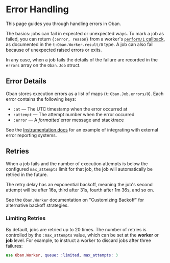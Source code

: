 # Error Handling

This page guides you through handling errors in Oban.

The basics: jobs can fail in expected or unexpected ways. To mark a job as failed, you can return `{:error, reason}` from a worker's [`perform/1` callback](`c:Oban.Worker.perform/1`), as documented in the `t:Oban.Worker.result/0` type. A job can also fail because of unexpected raised errors or exits.

In any case, when a job fails the details of the failure are recorded in the `errors` array on the `Oban.Job` struct.

## Error Details

Oban stores execution errors as a list of maps (`t:Oban.Job.errors/0`). Each error contains the following keys:

  * `:at` — The UTC timestamp when the error occurred at
  * `:attempt` — The attempt number when the error occurred
  * `:error` — A *formatted* error message and stacktrace

See the [Instrumentation docs](instrumentation.html) for an example of
integrating with external error reporting systems.

## Retries

When a job fails and the number of execution attempts is below the configured
`max_attempts` limit for that job, the job will automatically be retried in the future.

The retry delay has an exponential backoff, meaning the job's second attempt
will be after 16s, third after 31s, fourth after 1m 36s, and so on.

See the `Oban.Worker` documentation on "Customizing Backoff" for alternative
backoff strategies.

### Limiting Retries

By default, jobs are retried up to 20 times. The number of retries is controlled
by the `:max_attempts` value, which can be set at the **worker** or **job** level. For
example, to instruct a worker to discard jobs after three failures:

```elixir
use Oban.Worker, queue: :limited, max_attempts: 3
```
